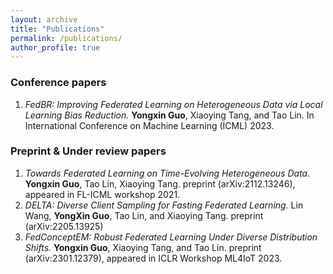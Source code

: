 ```yaml
---
layout: archive
title: "Publications"
permalink: /publications/
author_profile: true
---
```


### Conference papers

1. *FedBR: Improving Federated Learning on Heterogeneous Data via Local Learning Bias Reduction.* **Yongxin Guo**, Xiaoying Tang, and Tao Lin. In International Conference on Machine Learning (ICML) 2023.


### Preprint & Under review papers

1. *Towards Federated Learning on Time-Evolving Heterogeneous Data.* **Yongxin Guo**, Tao Lin, Xiaoying Tang. preprint (arXiv:2112.13246), appeared in FL-ICML workshop 2021.
2. *DELTA: Diverse Client Sampling for Fasting Federated Learning.* Lin Wang, **YongXin Guo**, Tao Lin, and Xiaoying Tang. preprint (arXiv:2205.13925)
3. *FedConceptEM: Robust Federated Learning Under Diverse Distribution Shifts.* **Yongxin Guo**, Xiaoying Tang, and Tao Lin. preprint (arXiv:2301.12379), appeared in ICLR Workshop ML4IoT 2023.
